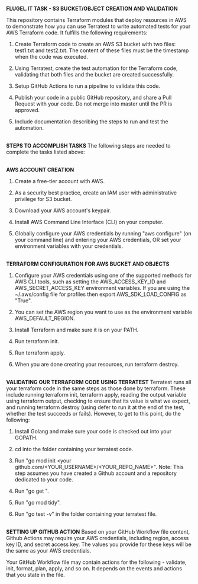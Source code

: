 **FLUGEL.IT TASK - S3 BUCKET/OBJECT CREATION AND VALIDATION**

This repository contains Terraform modules that deploy resources in AWS to demonstrate how you can use Terratest to write automated tests for your AWS Terraform code. It fulfills the following requirements:

1. Create Terraform code to create an AWS S3 bucket with two files: test1.txt and test2.txt. The content of these files must be the timestamp when the code was executed.

2. Using Terratest, create the test automation for the Terraform code, validating that both files and the bucket are created successfully. 

3. Setup GitHub Actions to run a pipeline to validate this code.

4. Publish your code in a public GitHub repository, and share a Pull Request with your code. Do not merge into master until the PR is approved.

5. Include documentation describing the steps to run and test the automation.<br>


<br/>**STEPS TO ACCOMPLISH TASKS**
The following steps are needed to complete the tasks listed above: <br>


<br/>**AWS ACCOUNT CREATION**
1. Create a free-tier account with AWS.

2. As a security best practice, create an IAM user with administrative privilege for S3 bucket.

3. Download your AWS account's keypair.

4. Install AWS Command Line Interface (CLI) on your computer.

5. Globally configure your AWS credentials by running "aws configure"  (on your command line) and entering your AWS credentials, OR set your environment variables with your credentials.<br>


<br/>**TERRAFORM CONFIGURATION FOR AWS BUCKET AND OBJECTS**
1. Configure your AWS credentials using one of the supported methods for AWS CLI tools, such as setting the AWS_ACCESS_KEY_ID and AWS_SECRET_ACCESS_KEY environment variables. If you are using the ~/.aws/config file for profiles then export AWS_SDK_LOAD_CONFIG as "True".

2. You can set the AWS region you want to use as the environment variable AWS_DEFAULT_REGION.

3. Install Terraform and make sure it is on your PATH.

4. Run terraform init.

5. Run terraform apply.

6. When you are done creating your resources, run terraform destroy.<br>



<br/>**VALIDATING OUR TERRAFORM CODE USING TERRATEST**
Terratest runs all your terraform code in the same steps as those done by terraform. These include running terraform init, terraform apply, reading the output variable using terraform output, checking to ensure that its value is what we expect, and running terraform destroy (using defer to run it at the end of the test, whether the test succeeds or fails). However, to get to this point, do the following:

1. Install Golang and make sure your code is checked out into your GOPATH.

2. cd into the folder containing your terratest code.

3. Run "go mod init <your github.com/<YOUR_USERNAME>/<YOUR_REPO_NAME>".
   Note: This step assumes you have created a Github account and a repository dedicated to your code.

4. Run "go get <packages required to run your test>".

5. Run "go mod tidy".

6. Run "go test -v" in the folder containing your terratest file.<br>


<br/>**SETTING UP GITHUB ACTION**
Based on your GitHub Workflow file content, Github Actions may require your AWS credentials, including region, access key ID, and secret access key. The values you provide for these keys will be the same as your AWS credentials.

Your GitHub Workflow file may contain actions for the following - validate, init, format, plan, apply, and so on. It depends on the events and actions that you state in the file.
